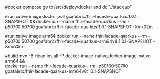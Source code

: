 #docker compose
go to /src/deploy/docker and do "./stack up"

#run native image
docker pull goafabric/fhir-facade-quarkus:1.0.1-SNAPSHOT && docker run --name fhir-facade-quarkus --rm -p50700:50700 goafabric/fhir-facade-quarkus:1.0.1-SNAPSHOT -Xmx32m

#run native image arm64
docker run --name fhir-facade-quarkus --rm -p50700:50700 goafabric/fhir-facade-quarkus-arm64v8:1.0.1-SNAPSHOT -Xmx32m
                                           
#build
mvn -B clean install -P docker-image-native,docker-image-native-arm64 && \
docker run --name fhir-facade-quarkus --rm -p50700:50700 goafabric/fhir-facade-quarkus-arm64v8:1.0.1-SNAPSHOT

